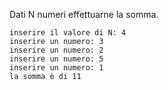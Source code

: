 Dati N numeri effettuarne la somma.

```plaintext
inserire il valore di N: 4
inserire un numero: 3
inserire un numero: 2
inserire un numero: 5
inserire un numero: 1
la somma è di 11 
```